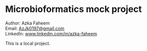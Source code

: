 # Microbioformatics mock project 

Author: Azka Faheem <br>
Email: AzJk0197@gmail.com <br>
LinkedIn: www.linkedin.com/in/azka-faheem <br>

This is  a local project.
